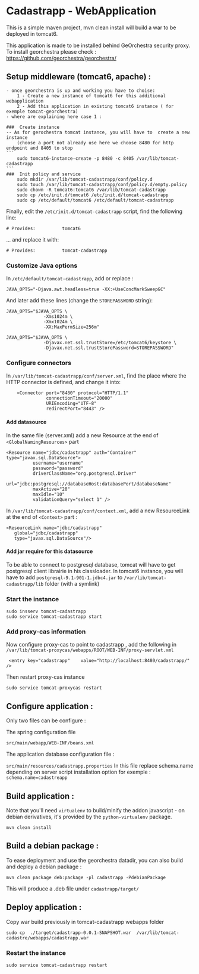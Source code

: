 Cadastrapp - WebApplication 
=========================== 

This is a simple maven project, mvn clean install will build a war to be deployed in tomcat6.

This application is made to be installed behind GeOrchestra security proxy. To install georchestra please check :  https://github.com/georchestra/georchestra/


##  Setup middleware (tomcat6, apache) :
	- once georchestra is up and working you have to choise:
		1 - Create a new instance of tomcat6 for this additional webapplication
		2 - Add this application in existing tomcat6 instance ( for exemple tomcat-georchestra)
	- where are explaining here case 1 : 
	
	###  Create instance
	-- As for gerochestra tomcat instance, you will have to  create a new instance
		(choose a port not already use here we choose 8480 for http endpoint and 8405 to stop
	```
		sudo tomcat6-instance-create -p 8480 -c 8405 /var/lib/tomcat-cadastrapp
	```
	###  Init policy and service
		sudo mkdir /var/lib/tomcat-cadastrapp/conf/policy.d
		sudo touch /var/lib/tomcat-cadastrapp/conf/policy.d/empty.policy
		sudo chown -R tomcat6:tomcat6 /var/lib/tomcat-cadastrapp
		sudo cp /etc/init.d/tomcat6 /etc/init.d/tomcat-cadastrapp
		sudo cp /etc/default/tomcat6 /etc/default/tomcat-cadastrapp

Finally, edit the ```/etc/init.d/tomcat-cadastrapp``` script, find the following line:
```
# Provides:          tomcat6
```
... and replace it with:
```
# Provides:          tomcat-cadastrapp
```

### Customize Java options

In ```/etc/default/tomcat-cadastrapp```, add or replace : 
```
JAVA_OPTS="-Djava.awt.headless=true -XX:+UseConcMarkSweepGC"
```

And later add these lines (change the ```STOREPASSWORD``` string):
```
JAVA_OPTS="$JAVA_OPTS \
              -Xms1024m \
              -Xmx1024m \
              -XX:MaxPermSize=256m"

JAVA_OPTS="$JAVA_OPTS \
              -Djavax.net.ssl.trustStore=/etc/tomcat6/keystore \
              -Djavax.net.ssl.trustStorePassword=STOREPASSWORD"
```
### Configure connectors 

In ```/var/lib/tomcat-cadastrapp/conf/server.xml```, find the place where the HTTP connector is defined, and change it into:
```
    <Connector port="8480" protocol="HTTP/1.1" 
               connectionTimeout="20000" 
               URIEncoding="UTF-8"
               redirectPort="8443" />
```

#### Add datasource
In the same file (server.xml) add a new Resource at the end of ```<GlobalNamingResources>``` part
```
<Resource name="jdbc/cadastrapp" auth="Container" type="javax.sql.DataSource">
          username="username"
          password="password"
          driverClassName="org.postgresql.Driver"
          url="jdbc:postgresql://databaseHost:databasePort/databaseName"
          maxActive="20"
          maxIdle="10"
          validationQuery="select 1" />
```

In ```/var/lib/tomcat-cadastrapp/conf/context.xml```, add a new ResourceLink at the end of ```<Context>``` part :

```
<ResourceLink name="jdbc/cadastrapp"
   global="jdbc/cadastrapp"
   type="javax.sql.DataSource"/>
```

#### Add jar require for this datasource

To be able to connect to postgresql database, tomcat will have to get postgresql client librairie in his classloader.
In tomcat6 instance, you will have to add ```postgresql-9.1-901-1.jdbc4.jar``` to ```/var/lib/tomcat-cadastrapp/lib``` folder (with a symlink)

### Start the instance

```
sudo insserv tomcat-cadastrapp
sudo service tomcat-cadastrapp start
```

### Add proxy-cas information

Now configure proxy-cas to point to cadastrapp , add the following in ```/var/lib/tomcat-proxycas/webapps/ROOT/WEB-INF/proxy-servlet.xml```


```
 <entry key="cadastrapp"    value="http://localhost:8480/cadastrapp/" />
```

Then restart proxy-cas instance

```
sudo service tomcat-proxycas restart
```

##  Configure application : 

Only two files can be configure :

The spring configuration file

```src/main/webapp/WEB-INF/beans.xml``` 

The application database configuration file :

```src/main/resources/cadastrapp.properties```
In this file replace schema.name depending on server script installation option
for exemple : ```schema.name=cadastreapp```

##  Build application : 

Note that you'll need ```virtualenv``` to build/minify the addon javascript - on debian derivatives,
it's provided by the ```python-virtualenv``` package.

```
mvn clean install
```

##  Build a debian package :

To ease deployment and use the georchestra datadir, you can also build and deploy a debian package :

```
mvn clean package deb:package -pl cadastrapp -PdebianPackage
```

This will produce a .deb file under ```cadastrapp/target/```

##  Deploy application : 

Copy war build previously in tomcat-cadastrapp webapps folder

```
sudo cp  ./target/cadastrapp-0.0.1-SNAPSHOT.war  /var/lib/tomcat-cadastre/webapps/cadastrapp.war
```

### Restart the instance

```
sudo service tomcat-cadastrapp restart
```

